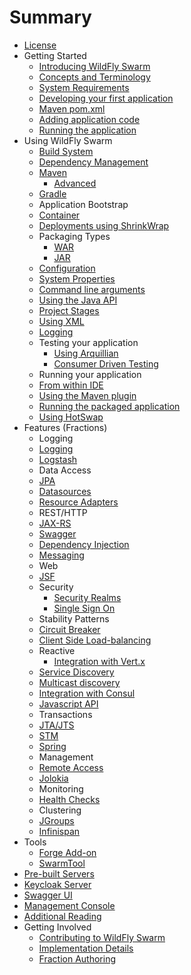 # Summary
* [License](license.adoc)
* Getting Started
   * [Introducing WildFly Swarm](getting-started/basics.adoc)   
    * [Concepts and Terminology](getting-started/concepts.adoc)
   * [System Requirements](getting-started/system_requirements.adoc)
   * [Developing your first application](first-steps/index.adoc)
    * [Maven pom.xml](first-steps/maven_pom.adoc)    
    * [Adding application code](first-steps/writing_code.adoc)
    * [Running the application](first-steps/running_the_app.adoc)   
* Using WildFly Swarm
   * [Build System](getting-started/_build_system.adoc)  
    * [Dependency Management](getting-started/_dependency_management.adoc)    
    * [Maven](getting-started/tooling/maven-plugin.adoc)
      * [Advanced](getting-started/tooling/plugin_advanced.adoc)     
    * [Gradle](getting-started/tooling/gradle-plugin.adoc)            
   * Application Bootstrap
    * [Container](getting-started/container.adoc)
    * [Deployments using ShrinkWrap](getting-started/shrinkwrap.adoc)
    * Packaging Types
      * [WAR](getting-started/war-applications.adoc)
      * [JAR](getting-started/jar-applications.adoc)
   * [Configuration](configuration/index.adoc)  
    * [System Properties](configuration_properties.adoc)
    * [Command line arguments](configuration/command_line.adoc)      
    * [Using the Java API](configuration/java_api.adoc)  
    * [Project Stages](configuration/project_stages.adoc)  
    * [Using XML](configuration/using_xml.adoc)      
   * [Logging](configuration/logging.adoc)   
   * Testing your application
     * [Using Arquillian](testing_with_arquillian.adoc)
     * [Consumer Driven Testing](testing/consumer_driven.adoc)              
   * Running your application
    * [From within IDE](getting-started/running_ide.adoc)         
    * [Using the Maven plugin](getting-started/running_maven.adoc)         
    * [Running the packaged application](getting-started/running_cmd.adoc)
    * [Using HotSwap](getting-started/hotswap.adoc)      
* Features (Fractions)
   * Logging
    * [Logging](common/logging.adoc)
    * [Logstash](advanced/logstash.adoc)
   * Data Access  
    * [JPA](common/jpa.adoc)
    * [Datasources](common/datasources.adoc)
    * [Resource Adapters](common/resource_adapters.adoc)
   * REST/HTTP  
    * [JAX-RS](common/jax-rs.adoc)      
    * [Swagger](advanced/swagger.adoc)
   * [Dependency Injection](common/weld_cdi.adoc)
   * [Messaging](common/messaging.adoc)
   * Web
    * [JSF](common/jsf.adoc)
   * Security     
     * [Security Realms](security/realms.adoc)
     * [Single Sign On](security/keycloak.adoc)
   * Stability Patterns  
    * [Circuit Breaker](common/netflixoss.adoc)
    * [Client Side Load-balancing](common/load_balancing.adoc)
   * Reactive  
     * [Integration with Vert.x](reactive/vertx.adoc)     
   * [Service Discovery](advanced/topology.adoc)    
    * [Multicast discovery](topology/jgroups.adoc)
    * [Integration with Consul](topology/consul.adoc)
    * [Javascript API](topology/topology_webapp.adoc)
   * Transactions  
    * [JTA/JTS](common/transactions.adoc)  
    * [STM](advanced/stm.adoc)   
   * [Spring](common/spring.adoc)
   * Management
    * [Remote Access](advanced/management.adoc)
    * [Jolokia](advanced/jolokia.adoc)
   * Monitoring  
    * [Health Checks](advanced/monitoring.adoc)
   * Clustering
    * [JGroups](advanced/jgroups.adoc)
    * [Infinispan](advanced/infinispan.adoc)
* Tools
  * [Forge Add-on](getting-started/tooling/forge-addon.adoc)
  * [SwarmTool](getting-started/tooling/swarmtool.adoc)    
* [Pre-built Servers](servers.adoc)
 * [Keycloak Server](security/keycloak_server.adoc)
 * [Swagger UI](server/swagger.adoc)
 * [Management Console](server/management-console.adoc)
* [Additional Reading](reading.adoc) 
* Getting Involved
  * [Contributing to WildFly Swarm](getting_involved.adoc)
  * [Implementation Details](implementation_details.adoc)
  * [Fraction Authoring](fraction_authoring.adoc)  
